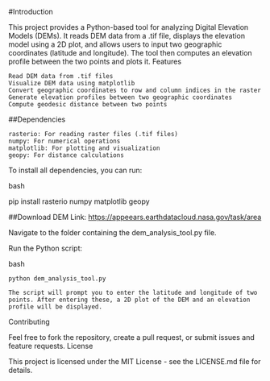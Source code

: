 #Introduction

This project provides a Python-based tool for analyzing Digital Elevation Models (DEMs). It reads DEM data from a .tif file, displays the elevation model using a 2D plot, and allows users to input two geographic coordinates (latitude and longitude). The tool then computes an elevation profile between the two points and plots it.
Features

    Read DEM data from .tif files
    Visualize DEM data using matplotlib
    Convert geographic coordinates to row and column indices in the raster
    Generate elevation profiles between two geographic coordinates
    Compute geodesic distance between two points

##Dependencies

    rasterio: For reading raster files (.tif files)
    numpy: For numerical operations
    matplotlib: For plotting and visualization
    geopy: For distance calculations

To install all dependencies, you can run:

bash

pip install rasterio numpy matplotlib geopy


##Download DEM
Link: 
https://appeears.earthdatacloud.nasa.gov/task/area

Navigate to the folder containing the dem_analysis_tool.py file.

Run the Python script:

bash

    python dem_analysis_tool.py

    The script will prompt you to enter the latitude and longitude of two points. After entering these, a 2D plot of the DEM and an elevation profile will be displayed.

Contributing

Feel free to fork the repository, create a pull request, or submit issues and feature requests.
License

This project is licensed under the MIT License - see the LICENSE.md file for details.
